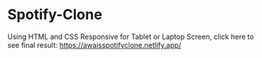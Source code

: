 # Spotify-Clone
Using HTML and CSS Responsive for Tablet or Laptop Screen, click here to see final result: https://awaisspotifyclone.netlify.app/
